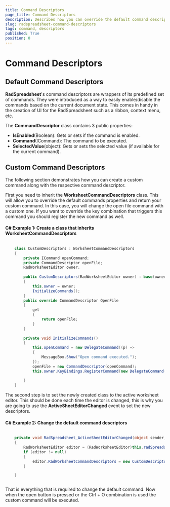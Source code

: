 ```yaml
---
title: Command Descriptors
page_title: Command Descriptors
description: Describes how you can override the default command descriptors of RadSpreadsheet for WPF and create custom commands.
slug: radspreadsheet-command-descriptors
tags: command, descriptors
published: True
position: 0
---
```


# Command Descriptors

## Default Command Descriptors

__RadSpreadsheet__'s command descriptors are wrappers of its predefined set of commands. They were introduced as a way to easily enable/disable the commands based on the current document state. This comes in handy in the creation of UI for the RadSpreadsheet such as a ribbon, context menu, etc.
      

The __CommandDescriptor__ class contains 3 public properties:
      
* __IsEnabled__(Boolean): Gets or sets if the command is enabled.
* __Command__(ICommand): The command to be executed.
* __SelectedValue__(object): Gets or sets the selected value (if available for the current command). 

## Custom Command Descriptors

The following section demonstrates how you can create a custom command along with the respective command descriptor.

First you need to inherit the __WorksheetCommandDescriptors__ class. This will allow you to override the default commands properties and return your custom command. In this case, you will change the open file command with a custom one. If you want to override the key combination that triggers this command you should register the new command as well. 

#### __C# Example 1: Create a class that inherits WorksheetCommandDescriptors__

```C#

    class CustomDescriptors : WorksheetCommandDescriptors
    {
        private ICommand openCommand;
        private CommandDescriptor openFile;
        RadWorksheetEditor owner;
    
        public CustomDescriptors(RadWorksheetEditor owner) : base(owner)
        {
            this.owner = owner;
            InitializeCommands();
        }
        public override CommandDescriptor OpenFile
        {
            get
            {
                return openFile;
            }
        }
    
        private void InitializeCommands()
        {
            this.openCommand = new DelegateCommand((p) =>
            {
                MessageBox.Show("Open command executed.");
            });
            openFile = new CommandDescriptor(openCommand);
            this.owner.KeyBindings.RegisterCommand(new DelegateCommand(p => { this.openCommand.Execute(null); }), Key.O, ModifierKeys.Control, null);
    
        }
    }


```



The second step is to set the newly created class to the active worksheet editor. This should be done each time the editor is changed, this is why you are going to use the __ActiveSheetEditorChanged__ event to set the new descriptors. 

#### __C# Example 2: Change the default command descriptors__

```C#

    private void RadSpreadsheet_ActiveSheetEditorChanged(object sender, EventArgs e)
    {
        RadWorksheetEditor editor = (RadWorksheetEditor)this.radSpreadsheet.ActiveSheetEditor;
        if (editor != null)
        {
            editor.RadWorksheetCommandDescriptors = new CustomDescriptors(editor);
        }

    }



```

That is everything that is required to change the default command. Now when the open button is pressed or the Ctrl + O combination is used the custom command will be executed. 
